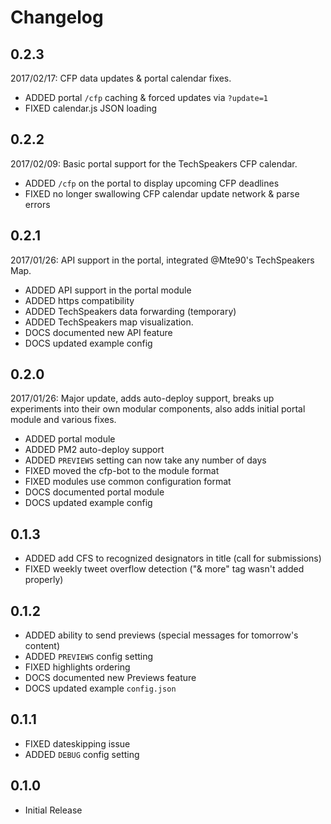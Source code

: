 # Changelog

## 0.2.3
2017/02/17: CFP data updates & portal calendar fixes.

* ADDED portal `/cfp` caching & forced updates via `?update=1`
* FIXED calendar.js JSON loading

## 0.2.2
2017/02/09: Basic portal support for the TechSpeakers CFP calendar.

* ADDED `/cfp` on the portal to display upcoming CFP deadlines
* FIXED no longer swallowing CFP calendar update network & parse errors

## 0.2.1
2017/01/26: API support in the portal, integrated @Mte90's TechSpeakers Map.

* ADDED API support in the portal module
* ADDED https compatibility
* ADDED TechSpeakers data forwarding (temporary)
* ADDED TechSpeakers map visualization.
* DOCS documented new API feature
* DOCS updated example config

## 0.2.0
2017/01/26: Major update, adds auto-deploy support, breaks up experiments into their own modular components, also adds initial portal module and various fixes.

* ADDED portal module
* ADDED PM2 auto-deploy support
* ADDED `PREVIEWS` setting can now take any number of days
* FIXED moved the cfp-bot to the module format
* FIXED modules use common configuration format
* DOCS documented portal module
* DOCS updated example config

## 0.1.3
* ADDED add CFS to recognized designators in title (call for submissions)
* FIXED weekly tweet overflow detection ("& more" tag wasn't added properly)

## 0.1.2
* ADDED ability to send previews (special messages for tomorrow's content)
* ADDED `PREVIEWS` config setting
* FIXED highlights ordering
* DOCS documented new Previews feature
* DOCS updated example `config.json`

## 0.1.1
* FIXED dateskipping issue
* ADDED `DEBUG` config setting

## 0.1.0
* Initial Release
